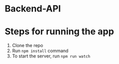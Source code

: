 # Backend-API

# Steps for running the app

1.  Clone the repo
2.  Run `npm install` command
3.  To start the server, run `npm run watch`


